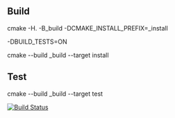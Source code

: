 ## Build
cmake -H. -B_build -DCMAKE_INSTALL_PREFIX=_install

-DBUILD_TESTS=ON


cmake --build _build --target install
## Test
cmake --build _build --target test

[![Build Status](https://travis-ci.org/lapsizm/suptertask.svg?branch=master)](https://travis-ci.org/lapsizm/suptertask)